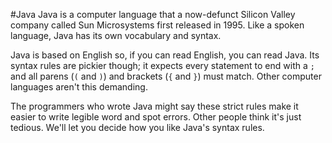 #Java
Java is a computer language that a now-defunct Silicon Valley company called Sun Microsystems first released in 1995. Like a spoken language, Java has its own vocabulary and syntax.

Java is based on English so, if you can read English, you can read Java. Its syntax rules are pickier though; it expects every statement to end with a `;` and all parens (`(` and `)`) and brackets (`{` and `}`) must match. Other computer languages aren't this demanding.

The programmers who wrote Java might say these strict rules make it easier to write legible word and spot errors. Other people think it's just tedious. We'll let you decide how you like Java's syntax rules.
